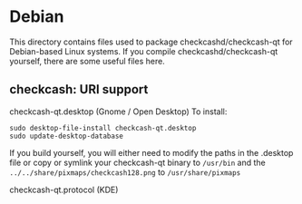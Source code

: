 
Debian
====================
This directory contains files used to package checkcashd/checkcash-qt
for Debian-based Linux systems. If you compile checkcashd/checkcash-qt yourself, there are some useful files here.

## checkcash: URI support ##


checkcash-qt.desktop  (Gnome / Open Desktop)
To install:

	sudo desktop-file-install checkcash-qt.desktop
	sudo update-desktop-database

If you build yourself, you will either need to modify the paths in
the .desktop file or copy or symlink your checkcash-qt binary to `/usr/bin`
and the `../../share/pixmaps/checkcash128.png` to `/usr/share/pixmaps`

checkcash-qt.protocol (KDE)

